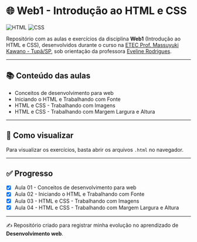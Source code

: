 # 🌐 Web1 - Introdução ao HTML e CSS

![HTML](https://img.shields.io/badge/HTML-E34F26?style=for-the-badge&logo=html5&logoColor=white)
![CSS](https://img.shields.io/badge/CSS-1572B6?style=for-the-badge&logo=css3&logoColor=white)

Repositório com as aulas e exercícios da disciplina **Web1** (Introdução ao HTML e CSS), desenvolvidos durante o curso na [ETEC Prof. Massuyuki Kawano - Tupã/SP](https://www.linkedin.com/company/etec-professor-massuyuki-kawano/posts/?feedView=all), sob orientação da professora [Eveline Rodrigues](https://www.linkedin.com/in/evelinerodrigues/overlay/about-this-profile/).

---

## 📚 Conteúdo das aulas
- Conceitos de desenvolvimento para web
- Iniciando o HTML e Trabalhando com Fonte
- HTML e CSS  - Trabalhando com Imagens  
- HTML e CSS - Trabalhando com Margem Largura e Altura  

---

## 📂 Como visualizar
Para visualizar os exercícios, basta abrir os arquivos `.html` no navegador.  

---

## ✅ Progresso
- [x] Aula 01 - Conceitos de desenvolvimento para web 
- [x] Aula 02 - Iniciando o HTML e Trabalhando com Fonte
- [x] Aula 03 - HTML e CSS  - Trabalhando com Imagens
- [x] Aula 04 - HTML e CSS - Trabalhando com Margem Largura e Altura

---

✍️ Repositório criado para registrar minha evolução no aprendizado de **Desenvolvimento web**.
